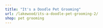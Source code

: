 ```yaml
---
title: "It's a Doodle Pet Grooming"
url: /lakewood/its-a-doodle-pet-grooming-2/
shop: pet grooming
---
```

